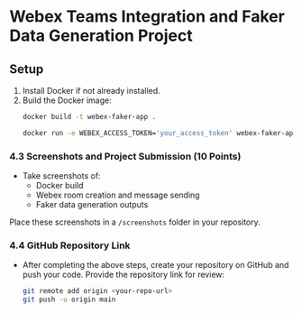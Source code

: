 # Webex Teams Integration and Faker Data Generation Project

## Setup
1. Install Docker if not already installed.
2. Build the Docker image:
   ```bash
   docker build -t webex-faker-app .

   docker run -e WEBEX_ACCESS_TOKEN='your_access_token' webex-faker-app python webex_integration.py

   
### 4.3 Screenshots and Project Submission (10 Points)

- Take screenshots of:
  - Docker build
  - Webex room creation and message sending
  - Faker data generation outputs

Place these screenshots in a `/screenshots` folder in your repository.

### 4.4 GitHub Repository Link

- After completing the above steps, create your repository on GitHub and push your code. Provide the repository link for review:
   ```bash
   git remote add origin <your-repo-url>
   git push -u origin main
   

